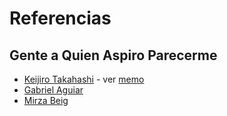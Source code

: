 # Referencias 
## Gente a Quien Aspiro Parecerme
- [Keijiro Takahashi](https://github.com/keijiro) - ver [memo](keijiro_memo.md)
- [Gabriel Aguiar](https://www.youtube.com/channel/UCiKWVboW_JzNy7Hf1T2W7uA)
- [Mirza Beig](https://www.youtube.com/channel/UCl9B0D0J2y6LZDU-ep8dXWw)
